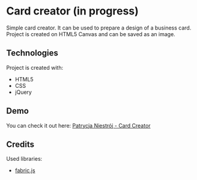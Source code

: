 # Card creator (in progress)
Simple card creator. It can be used to prepare a design of a business card. Project is created on HTML5 Canvas and can be saved as an image.

## Technologies
Project is created with:
* HTML5
* CSS
* jQuery

## Demo
You can check it out here: [Patrycja Niestrój - Card Creator](https://patrycjanie.github.io/card-creator/)

## Credits
Used libraries: 
* [fabric.js](http://fabricjs.com/)

